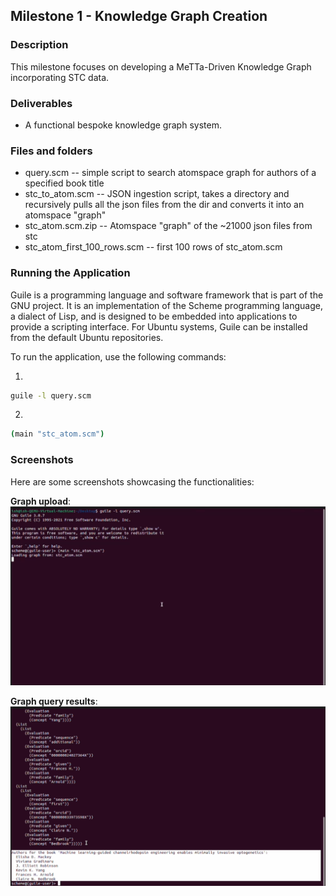 ## Milestone 1 - Knowledge Graph Creation

### Description
This milestone focuses on developing a MeTTa-Driven Knowledge Graph incorporating STC data.

### Deliverables
- A functional bespoke knowledge graph system.

### Files and folders

- query.scm -- simple script to search atomspace graph for authors of a specified book title
- stc_to_atom.scm -- JSON ingestion script, takes a directory and recursively pulls all the json files from the dir and converts it into an atomspace "graph"
- stc_atom.scm.zip -- Atomspace "graph" of the ~21000 json files from stc
- stc_atom_first_100_rows.scm --  first 100 rows of stc_atom.scm

### Running the Application
Guile is a programming language and software framework that is part of the GNU project. It is an implementation of the Scheme programming language, a dialect of Lisp, and is designed to be embedded into applications to provide a scripting interface.
For Ubuntu systems, Guile can be installed from the default Ubuntu repositories.

To run the application, use the following commands:

1. 
```bash
guile -l query.scm
```

2. 
```bash
(main "stc_atom.scm")
```


### Screenshots
Here are some screenshots showcasing the functionalities:

**Graph upload**: 
![Graph upload](pics/screenshot_1.png)

**Graph query results**: 
![Graph query results](pics/screenshot_2.png)
